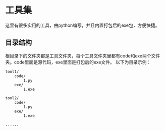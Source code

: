 # 工具集
这里有很多实用的工具，由python编写，并且内置打包后的exe包，方便快捷。
## 目录结构
根目录下的文件夹都是工具文件夹，每个工具文件夹里都有code和exe两个文件夹。code里面是源代码，exe里面是打包后的exe文件。
以下为目录示例：
```
tool1/
    code/
        1.py
    exe/
        1.exe

tool2/
    code/
        1.py
    exe/
        1.exe

......
```
